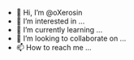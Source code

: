 - 👋 Hi, I’m @oXerosin
- 👀 I’m interested in ...
- 🌱 I’m currently learning ...
- 💞️ I’m looking to collaborate on ...
- 📫 How to reach me ...

<!---
oXerosin/oXerosin is a ✨ special ✨ repository because its `README.md` (this file) appears on your GitHub profile.
You can click the Preview link to take a look at your changes.
--->
